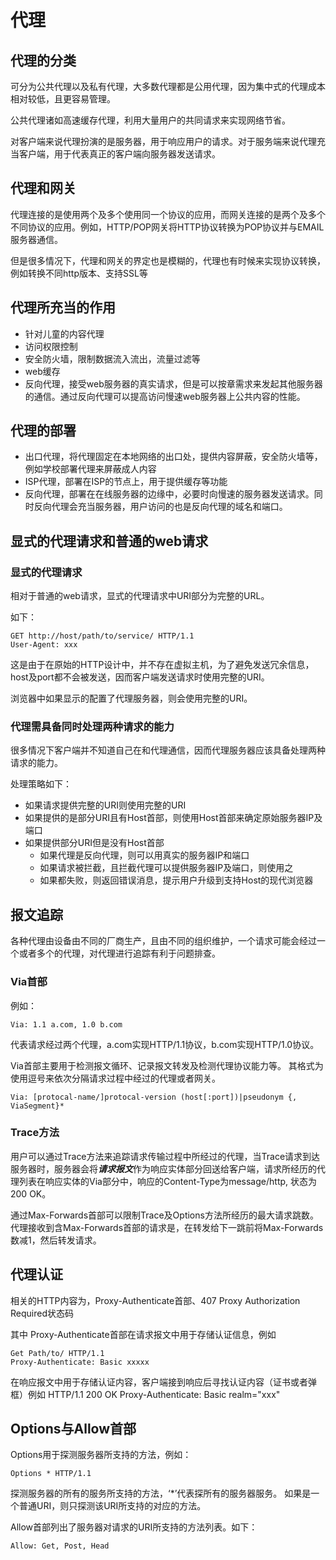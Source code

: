 # 代理

## 代理的分类

可分为公共代理以及私有代理，大多数代理都是公用代理，因为集中式的代理成本相对较低，且更容易管理。

公共代理诸如高速缓存代理，利用大量用户的共同请求来实现网络节省。

对客户端来说代理扮演的是服务器，用于响应用户的请求。对于服务端来说代理充当客户端，用于代表真正的客户端向服务器发送请求。

## 代理和网关

代理连接的是使用两个及多个使用同一个协议的应用，而网关连接的是两个及多个不同协议的应用。例如，HTTP/POP网关将HTTP协议转换为POP协议并与EMAIL服务器通信。

但是很多情况下，代理和网关的界定也是模糊的，代理也有时候来实现协议转换，例如转换不同http版本、支持SSL等

## 代理所充当的作用

* 针对儿童的内容代理
* 访问权限控制
* 安全防火墙，限制数据流入流出，流量过滤等
* web缓存
* 反向代理，接受web服务器的真实请求，但是可以按章需求来发起其他服务器的通信。通过反向代理可以提高访问慢速web服务器上公共内容的性能。

## 代理的部署

* 出口代理，将代理固定在本地网络的出口处，提供内容屏蔽，安全防火墙等，例如学校部署代理来屏蔽成人内容
* ISP代理，部署在ISP的节点上，用于提供缓存等功能
* 反向代理，部署在在线服务器的边缘中，必要时向慢速的服务器发送请求。同时反向代理会充当服务器，用户访问的也是反向代理的域名和端口。


## 显式的代理请求和普通的web请求

### 显式的代理请求

相对于普通的web请求，显式的代理请求中URI部分为完整的URL。

如下：

    GET http://host/path/to/service/ HTTP/1.1
    User-Agent: xxx

这是由于在原始的HTTP设计中，并不存在虚拟主机，为了避免发送冗余信息，host及port都不会被发送，因而客户端发送请求时使用完整的URI。

浏览器中如果显示的配置了代理服务器，则会使用完整的URI。

### 代理需具备同时处理两种请求的能力

很多情况下客户端并不知道自己在和代理通信，因而代理服务器应该具备处理两种请求的能力。

处理策略如下：

* 如果请求提供完整的URI则使用完整的URI
* 如果提供的是部分URI且有Host首部，则使用Host首部来确定原始服务器IP及端口
* 如果提供部分URI但是没有Host首部
    * 如果代理是反向代理，则可以用真实的服务器IP和端口
    * 如果请求被拦截，且拦截代理可以提供服务器IP及端口，则使用之
    * 如果都失败，则返回错误消息，提示用户升级到支持Host的现代浏览器

## 报文追踪

各种代理由设备由不同的厂商生产，且由不同的组织维护，一个请求可能会经过一个或者多个的代理，对代理进行追踪有利于问题排查。

### Via首部

例如：

    Via: 1.1 a.com, 1.0 b.com

代表请求经过两个代理，a.com实现HTTP/1.1协议，b.com实现HTTP/1.0协议。

Via首部主要用于检测报文循环、记录报文转发及检测代理协议能力等。
其格式为使用逗号来依次分隔请求过程中经过的代理或者网关。

    Via: [protocal-name/]protocal-version (host[:port])|pseudonym {, ViaSegment}*

### Trace方法

用户可以通过Trace方法来追踪请求传输过程中所经过的代理，当Trace请求到达服务器时，服务器会将***请求报文***作为响应实体部分回送给客户端，请求所经历的代理列表在响应实体的Via部分中，响应的Content-Type为message/http, 状态为200 OK。

通过Max-Forwards首部可以限制Trace及Options方法所经历的最大请求跳数。代理接收到含Max-Forwards首部的请求是，在转发给下一跳前将Max-Forwards数减1，然后转发请求。

## 代理认证

相关的HTTP内容为，Proxy-Authenticate首部、407 Proxy Authorization Required状态码

其中 Proxy-Authenticate首部在请求报文中用于存储认证信息，例如

    Get Path/to/ HTTP/1.1
    Proxy-Authenticate: Basic xxxxx

在响应报文中用于存储认证内容，客户端接到响应后寻找认证内容（证书或者弹框）例如
    HTTP/1.1 200 OK
    Proxy-Authenticate: Basic realm="xxx"

## Options与Allow首部

Options用于探测服务器所支持的方法，例如：

    Options * HTTP/1.1

探测服务器的所有的服务所支持的方法，‘*’代表探所有的服务器服务。
如果是一个普通URI，则只探测该URI所支持的对应的方法。

Allow首部列出了服务器对请求的URI所支持的方法列表。如下：

    Allow: Get, Post, Head


